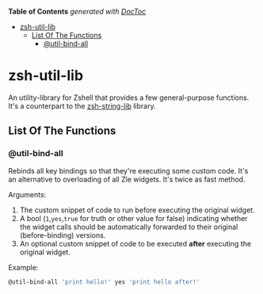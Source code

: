 <!-- START doctoc generated TOC please keep comment here to allow auto update -->
<!-- DON'T EDIT THIS SECTION, INSTEAD RE-RUN doctoc TO UPDATE -->
**Table of Contents**  *generated with [DocToc](https://github.com/thlorenz/doctoc)*

- [zsh-util-lib](#zsh-util-lib)
  - [List Of The Functions](#list-of-the-functions)
    - [@util-bind-all](#util-bind-all)

<!-- END doctoc generated TOC please keep comment here to allow auto update -->

# zsh-util-lib

An utility-library for Zshell that provides a few general-purpose functions.
It's a counterpart to the
[zsh-string-lib](https://github.com/zdharma/zsh-string-lib) library.

## List Of The Functions

### @util-bind-all

Rebinds all key bindings so that they're executing some custom code. It's an
alternative to overloading of all Zle widgets. It's twice as fast method.

Arguments:

1. The custom snippet of code to run before executing the original widget.
2. A bool (`1`,`yes`,`true` for truth or other value for false) indicating
   whether the widget calls should be automatically forwarded to their original
   (before-binding) versions.
3. An optional custom snippet of code to be executed **after** executing the
   original widget.

Example:

```zsh
@util-bind-all 'print hello!' yes 'print hello after!'
```

<!-- vim:set ft=markdown tw=80 fo+=an1 autoindent: -->
